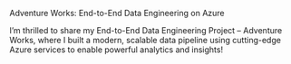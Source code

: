 Adventure Works: End-to-End Data Engineering on Azure

I’m thrilled to share my End-to-End Data Engineering Project – Adventure Works, where I built a modern, scalable data pipeline using cutting-edge Azure services to enable powerful analytics and insights!
